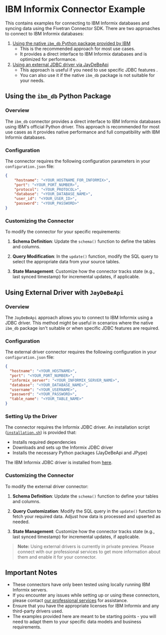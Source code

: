 # IBM Informix Connector Example

This contains examples for connecting to IBM Informix databases and syncing data using the Fivetran Connector SDK. There are two approaches to connect to IBM Informix databases:

1. [Using the native `ibm_db` Python package provided by IBM](#using-the-ibm_db-python-package)
   - This is the recommended approach for most use cases.
   - It provides a direct interface to IBM Informix databases and is optimized for performance.
2. [Using an external JDBC driver via JayDeBeApi](#using-external-driver-with-jaydebeapi)
   - This approach is useful if you need to use specific JDBC features .
   - You can also use it if the native `ibm_db` package is not suitable for your needs.

## Using the `ibm_db` Python Package

### Overview
The `ibm_db` connector provides a direct interface to IBM Informix databases using IBM's official Python driver. This approach is recommended for most use cases as it provides native performance and full compatibility with IBM Informix databases.

### Configuration
The connector requires the following configuration parameters in your `configuration.json` file:

```json
{
    "hostname": "<YOUR_HOSTNAME_FOR_INFORMIX>",
    "port": "<YOUR_PORT_NUMBER>",
    "protocol": "<YOUR_PROTOCOL>",
    "database": "<YOUR_DATABASE_NAME>",
    "user_id": "<YOUR_USER_ID>",
    "password": "<YOUR_PASSWORD>"
}
```

### Customizing the Connector
To modify the connector for your specific requirements:

1. **Schema Definition**: Update the `schema()` function to define the tables and columns.
   
2. **Query Modification**: In the `update()` function, modify the SQL query to select the appropriate data from your source tables.
   
3. **State Management**: Customize how the connector tracks state (e.g., last synced timestamp) for incremental updates, if applicable.

## Using External Driver with `JayDeBeApi`

### Overview
The `JayDeBeApi` approach allows you to connect to IBM Informix using a JDBC driver. This method might be useful in scenarios where the native `ibm_db` package isn't suitable or when specific JDBC features are required.

### Configuration
The external driver connector requires the following configuration in your `configuration.json` file:

```json
{
  "hostname": "<YOUR_HOSTNAME>",
  "port": "<YOUR_PORT_NUMBER>",
  "informix_server": "<YOUR_INFORMIX_SERVER_NAME>",
  "database": "<YOUR_DATABASE_NAME>",
  "username": "<YOUR_USERNAME>",
  "password": "<YOUR_PASSWORD>",
  "table_name": "<YOUR_TABLE_NAME>"
}
```

### Setting Up the Driver
The connector requires the Informix JDBC driver. An installation script ([`installation.sh`](/drivers/installation.sh)) is provided that:
- Installs required dependencies
- Downloads and sets up the Informix JDBC driver
- Installs the necessary Python packages (JayDeBeApi and JPype)

The IBM Informix JDBC driver is installed from [here](https://dbschema.com/jdbc-driver/informix.html?srsltid=AfmBOor07R-wVy7YwCUWZW170KfIj4ggd7VeR_4F7sr2yZHtbodR33NO).

### Customizing the Connector
To modify the external driver connector:

1. **Schema Definition**: Update the `schema()` function to define your tables and columns.
   
2. **Query Customization**: Modify the SQL query in the `update()` function to fetch your required data. Adjust how data is processed and upserted as needed.
   
3. **State Management**: Customize how the connector tracks state (e.g., last synced timestamp) for incremental updates, if applicable.

> **Note:** Using external drivers is currently in private preview. Please connect with our professional services to get more information about them and enable it for your connector.

## Important Notes

- These connectors have only been tested using locally running IBM Informix servers. 
- If you encounter any issues while setting up or using these connectors, please contact [our professional services](https://support.fivetran.com/hc/en-us/requests/new?isSdkIssue=true) for assistance.
- Ensure that you have the appropriate licenses for IBM Informix and any third-party drivers used.
- The examples provided here are meant to be starting points - you will need to adapt them to your specific data models and business requirements.